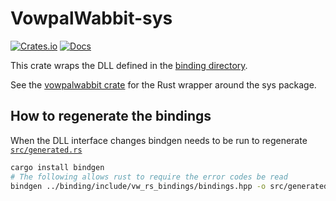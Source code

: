 # VowpalWabbit-sys
[![Crates.io](https://img.shields.io/crates/v/vowpalwabbit-sys.svg)](https://crates.io/crates/vowpalwabbit-sys)
[![Docs](https://docs.rs/vowpalwabbit-sys/badge.svg)](https://docs.rs/vowpalwabbit-sys)

This crate wraps the DLL defined in the [binding directory](../binding).

See the [vowpalwabbit crate](../vowpalwabbit) for the Rust wrapper around the sys package.

## How to regenerate the bindings

When the DLL interface changes bindgen needs to be run to regenerate [`src/generated.rs`](src/generated.rs)

```sh
cargo install bindgen
# The following allows rust to require the error codes be read
bindgen ../binding/include/vw_rs_bindings/bindings.hpp -o src/generated.rs --must-use-type int
```